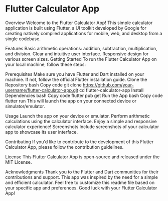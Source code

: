 # Flutter Calculator App 
Overview
Welcome to the Flutter Calculator App! This simple calculator application is built using Flutter, a UI toolkit developed by Google for creating natively compiled applications for mobile, web, and desktop from a single codebase.

Features
Basic arithmetic operations: addition, subtraction, multiplication, and division.
Clear and intuitive user interface.
Responsive design for various screen sizes.
Getting Started
To run the Flutter Calculator App on your local machine, follow these steps:

Prerequisites
Make sure you have Flutter and Dart installed on your machine. If not, follow the official Flutter installation guide.
Clone the Repository
bash
Copy code
git clone https://github.com/your-username/flutter-calculator-app.git
cd flutter-calculator-app
Install Dependencies
bash
Copy code
flutter pub get
Run the App
bash
Copy code
flutter run
This will launch the app on your connected device or simulator/emulator.

Usage
Launch the app on your device or emulator.
Perform arithmetic calculations using the calculator interface.
Enjoy a simple and responsive calculator experience!
Screenshots
Include screenshots of your calculator app to showcase its user interface.

Contributing
If you'd like to contribute to the development of this Flutter Calculator App, please follow the contribution guidelines.

License
This Flutter Calculator App is open-source and released under the MIT License.

Acknowledgments
Thank you to the Flutter and Dart communities for their contributions and support.
This app was inspired by the need for a simple and efficient calculator.
Feel free to customize this readme file based on your specific app and preferences. Good luck with your Flutter Calculator App!





